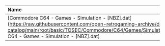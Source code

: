 |Name|Size|
|:---|---:|
|[Commodore C64 - Games - Simulation - [NBZ].dat](https://raw.githubusercontent.com/open-retrogaming-archive/dat-catalog/main/root/basic/TOSEC/Commodore/C64/Games/Simulation/[NBZ]/Commodore C64 - Games - Simulation - [NBZ].dat)|19135|
